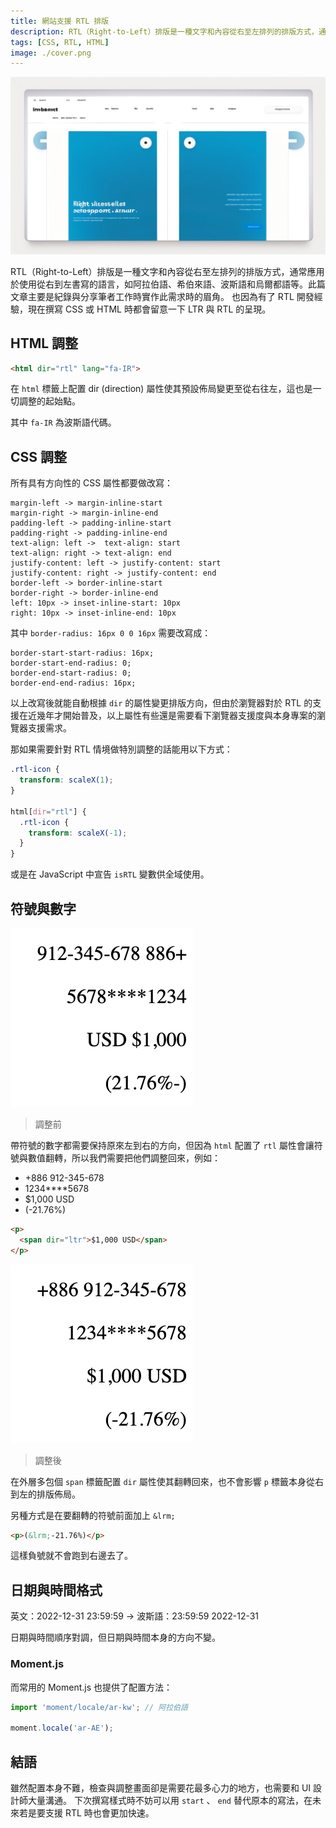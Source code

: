 ```yaml
---
title: 網站支援 RTL 排版
description: RTL（Right-to-Left）排版是一種文字和內容從右至左排列的排版方式，通常應用於使用從右到左書寫的語言，如阿拉伯語、希伯來語、波斯語和烏爾都語等。此篇文章主要是紀錄與分享筆者工作時實作此需求時的眉角。
tags: [CSS, RTL, HTML]
image: ./cover.png
---
```


![cover](./cover.png)

RTL（Right-to-Left）排版是一種文字和內容從右至左排列的排版方式，通常應用於使用從右到左書寫的語言，如阿拉伯語、希伯來語、波斯語和烏爾都語等。此篇文章主要是紀錄與分享筆者工作時實作此需求時的眉角。
也因為有了 RTL 開發經驗，現在撰寫 CSS 或 HTML 時都會留意一下 LTR 與 RTL 的呈現。

<!--truncate-->

## HTML 調整

```html
<html dir="rtl" lang="fa-IR">
```

在 `html` 標籤上配置 dir (direction) 屬性使其預設佈局變更至從右往左，這也是一切調整的起始點。

其中 `fa-IR` 為波斯語代碼。

## CSS 調整

所有具有方向性的 CSS 屬性都要做改寫：

```
margin-left -> margin-inline-start
margin-right -> margin-inline-end
padding-left -> padding-inline-start
padding-right -> padding-inline-end
text-align: left ->  text-align: start
text-align: right -> text-align: end
justify-content: left -> justify-content: start
justify-content: right -> justify-content: end
border-left -> border-inline-start
border-right -> border-inline-end
left: 10px -> inset-inline-start: 10px
right: 10px -> inset-inline-end: 10px
```

其中 `border-radius: 16px 0 0 16px` 需要改寫成：

```
border-start-start-radius: 16px;
border-start-end-radius: 0;
border-end-start-radius: 0;
border-end-end-radius: 16px;
```

以上改寫後就能自動根據 `dir` 的屬性變更排版方向，但由於瀏覽器對於 RTL 的支援在近幾年才開始普及，以上屬性有些還是需要看下瀏覽器支援度與本身專案的瀏覽器支援需求。

那如果需要針對 RTL 情境做特別調整的話能用以下方式：

```scss
.rtl-icon {
  transform: scaleX(1);
}

html[dir="rtl"] {
  .rtl-icon {
    transform: scaleX(-1);
  }
}
```
或是在 JavaScript 中宣告 `isRTL` 變數供全域使用。

## 符號與數字

![rtl-number-unit-before](./rtl-number-unit-before.png)
> 調整前

帶符號的數字都需要保持原來左到右的方向，但因為 `html` 配置了 `rtl` 屬性會讓符號與數值翻轉，所以我們需要把他們調整回來，例如：
- +886 912-345-678
- 1234****5678
- $1,000 USD
- (-21.76%)

```html
<p>
  <span dir="ltr">$1,000 USD</span>
</p>
```

![rtl-number-unit-after](./rtl-number-unit-after.png)
> 調整後

在外層多包個 `span` 標籤配置 `dir` 屬性使其翻轉回來，也不會影響 `p` 標籤本身從右到左的排版佈局。

另種方式是在要翻轉的符號前面加上 `&lrm;`

```html
<p>(&lrm;-21.76%)</p>
```

這樣負號就不會跑到右邊去了。

## 日期與時間格式

英文：2022-12-31 23:59:59 -> 波斯語：23:59:59 2022-12-31

日期與時間順序對調，但日期與時間本身的方向不變。

### Moment.js

而常用的 Moment.js 也提供了配置方法：

```js
import 'moment/locale/ar-kw'; // 阿拉伯語

moment.locale('ar-AE');
```

## 結語

雖然配置本身不難，檢查與調整畫面卻是需要花最多心力的地方，也需要和 UI 設計師大量溝通。
下次撰寫樣式時不妨可以用 `start` 、 `end` 替代原本的寫法，在未來若是要支援 RTL 時也會更加快速。